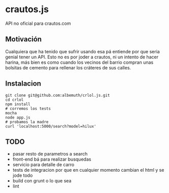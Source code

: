 # crautos.js

API no oficial para crautos.com

## Motivaci&oacute;n

Cualquiera que ha tenido que sufrir usando esa p&aacute; entiende por que seria
genial tener un API. Esto no es por joder a crautos, ni un intento de hacer
harina, m&aacute;s bien es como cuando los vecinos del barrio compran unas
bolsitas de cemento para rellenar los cr&aacute;teres de sus calles.

## Instalacion

    git clone git@github.com:albemuth/crlol.js.git
    cd crlol
    npm install
    # corremos los tests
    mocha
    node app.js
    # probamos la madre
    curl 'localhost:5000/search?model=hilux'

## TODO

- pasar resto de parametros a search
- front-end b&aacute; para realizar busquedas
- servicio para detalle de carro
- tests de integracion por que en cualquier momento cambian el html y se jode todo
- build con grunt o lo que sea
- lint



